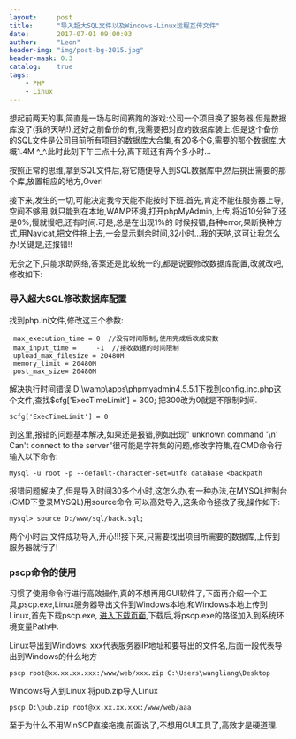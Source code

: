 ```yaml
---
layout:     post
title:      "导入超大SQL文件以及Windows-Linux远程互传文件"
date:       2017-07-01 09:00:03
author:     "Leon"
header-img: "img/post-bg-2015.jpg"
header-mask: 0.3
catalog:    true
tags:
    - PHP
    - Linux
---
```


<p>想起前两天的事,简直是一场与时间赛跑的游戏:公司一个项目换了服务器,但是数据库没了(我的天呐!),还好之前备份的有,我需要把对应的数据库装上.但是这个备份
的SQL文件是公司目前所有项目的数据库大合集,有20多个G,需要的那个数据库,大概1.4M ^_^.此时此刻下午三点十分,离下班还有两个多小时...</p>

<p>按照正常的思维,拿到SQL文件后,将它随便导入到SQL数据库中,然后挑出需要的那个库,放置相应的地方,Over!</p>
<p>接下来,发生的一切,可能决定我今天能不能按时下班.首先,肯定不能往服务器上导,空间不够用,就只能到在本地,WAMP环境,打开phpMyAdmin,上传,将近10分钟了还是0%,慢就慢吧,还有时间.可是,总是在出现1%的
时候报错,各种error,果断换种方式,用Navicat,把文件拖上去,一会显示剩余时间,32小时...我的天呐,这可让我怎么办!关键是,还报错!!</p>
<p>无奈之下,只能求助网络,答案还是比较统一的,都是说要修改数据库配置,改就改吧,修改如下:</p>

### 导入超大SQL修改数据库配置
找到php.ini文件,修改这三个参数:
```linux
 max_execution_time = 0  //没有时间限制,使用完成后改成实数
 max_input_time =     -1  //接收数据的时间限制
 upload_max_filesize = 20480M 
 memory_limit = 20480M 
 post_max_size= 20480M 
```
解决执行时间错误
D:\wamp\apps\phpmyadmin4.5.5.1下找到config.inc.php这个文件,查找$cfg['ExecTimeLimit'] = 300; 把300改为0就是不限制时间.

```linux
$cfg['ExecTimeLimit'] = 0
```

<p>到这里,报错的问题基本解决,如果还是报错,例如出现" unknown command '\n' Can't connect to the server"很可能是字符集的问题,修改字符集,在CMD命令行输入以下命令:</p>

```linux
Mysql -u root -p --default-character-set=utf8 database <backpath
```

<p>报错问题解决了,但是导入时间30多个小时,这怎么办,有一种办法,在MYSQL控制台(CMD下登录MYSQL)用source命令,可以高效导入,这条命令拯救了我,操作如下:</p>

```linux
mysql> source D:/www/sql/back.sql;
```

<p>两个小时后,文件成功导入,开心!!!接下来,只需要找出项目所需要的数据库,上传到服务器就行了!</p>

### pscp命令的使用

<p>习惯了使用命令行进行高效操作,真的不想再用GUI软件了,下面再介绍一个工具,pscp.exe,Linux服务器导出文件到Windows本地,和Windows本地上传到Linux,首先下载pscp.exe,
<a href="http://www.chiark.greenend.org.uk/~sgtatham/putty/download.html" target="_blank">进入下载页面</a>,下载后,将pscp.exe的路径加入到系统环境变量Path中.</p>

Linux导出到Windows:
xxx代表服务器IP地址和要导出的文件名,后面一段代表导出到Windows的什么地方
```linux
pscp root@xx.xx.xx.xxx:/www/web/xxx.zip C:\Users\wangliang\Desktop
```

Windows导入到Linux
将pub.zip导入Linux
```linux
pscp D:\pub.zip root@xx.xx.xx.xxx:/www/web/aaa
```

<p>至于为什么不用WinSCP直接拖拽,前面说了,不想用GUI工具了,高效才是硬道理.</p>